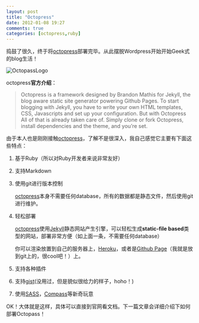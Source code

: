 ```yaml
---
layout: post
title: "Octopress"
date: 2012-01-08 19:27
comments: true
categories: [octopress,ruby]
---
```


捣鼓了很久，终于将[octopress][1]部署完毕。从此摆脱Wordpress开始开始Geek式的blog生活！

![OctopassLogo](http://octopress.org/images/logo.png?1325260964)

octopress**官方介绍**：

> Octopress is a framework designed by Brandon Mathis for Jekyll, the blog aware static site generator powering Github Pages. To start blogging with Jekyll, you have to write your own HTML templates, CSS, Javascripts and set up your configuration. But with Octopress All of that is already taken care of. Simply clone or fork Octopress, install dependencies and the theme, and you’re set.

由于本人也是刚刚接触[octopress][1]，了解不是很深入，我自己感觉它主要有下面这些特点：

1. 基于Ruby（所以对Ruby开发者来说非常友好）
2. 支持Markdown
3. 使用git进行版本控制

    [octopress][1]本身不需要任何database，所有的数据都是静态文件，然后使用git进行维护。
4. 轻松部署

    [octopress][1]使用[Jekyll][2]静态网站产生引擎，可以轻松生成**static-file based**类型的网站，部署非常方便（如上面一条，不需要任何database）

    你可以渲染放置到自己的服务器上，[Heroku][5]，或者是[Github Page][3]（我就是放到git上的，很cool吧！）上。
5. 支持各种插件
6. 支持[gist][4](没用过，但是貌似很给力的样子，hoho！)
7. 使用[SASS][6]，[Compass][7]等新奇玩意

OK！大体就是这样，具体可以直接到官网看文档。下一篇文章会详细介绍下如何部署Octopass！


[1]: http://octopress.org/ "octopress"
[2]: http://jekyllrb.com/ "jekyll"
[3]: http://pages.github.com/ "github page"
[4]: https://gist.github.com/ "gist"
[5]: http://www.heroku.com/ "Heroku"
[6]: http://sass-lang.com/ "SASS"
[7]: http://compass-style.org/ "Compass"


